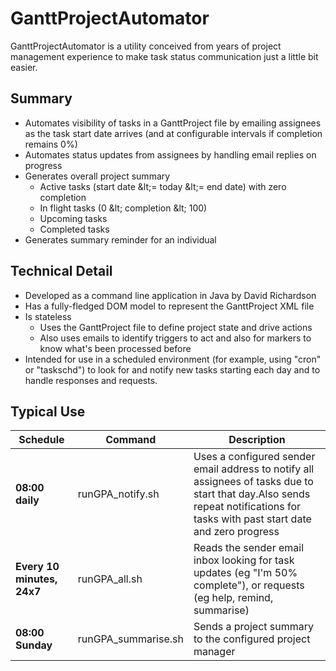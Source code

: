 # GanttProjectAutomator
GanttProjectAutomator is a utility conceived from years of project management experience to make task status communication just a little bit easier.

## Summary

- Automates visibility of tasks in a GanttProject file by emailing assignees as the task start date arrives (and at configurable intervals if completion remains 0%)
- Automates status updates from assignees by handling email replies on progress
- Generates overall project summary
  - Active tasks (start date \&lt;= today \&lt;= end date) with zero completion
  - In flight tasks (0 \&lt; completion \&lt; 100)
  - Upcoming tasks
  - Completed tasks
- Generates summary reminder for an individual

## Technical Detail

- Developed as a command line application in Java by David Richardson
- Has a fully-fledged DOM model to represent the GanttProject XML file
- Is stateless
  - Uses the GanttProject file to define project state and drive actions
  - Also uses emails to identify triggers to act and also for markers to know what&#39;s been processed before
- Intended for use in a scheduled environment (for example, using &quot;cron&quot; or &quot;taskschd&quot;) to look for and notify new tasks starting each day and to handle responses and requests.

## Typical Use

| **Schedule** | **Command** | **Description** |
| --- | --- | --- |
| **08:00 daily** | runGPA\_notify.sh | Uses a configured sender email address to notify all assignees of tasks due to start that day.Also sends repeat notifications for tasks with past start date and zero progress |
| **Every 10 minutes, 24x7** | runGPA\_all.sh | Reads the sender email inbox looking for task updates (eg &quot;I&#39;m 50% complete&quot;), or requests (eg help, remind, summarise)
| **08:00 Sunday** | runGPA\_summarise.sh | Sends a project summary to the configured project manager |
